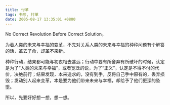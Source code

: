 ```yaml
---
title: 忖革
tags: 书写, 忖革
date: 2005-08-17 13:35:01 +0800
---
```



No Correct Revolution Before Correct Solution。

为着人类的未来与幸福的变革，不先对关系人类的未来与幸福的种种问题有个解答的话，革去了命，却革不来新。

种种行动，结果都可能与初衷相去甚远；行动中要有所舍弃有所破坏的时候，认定是为了“人类的未来与幸福”，或者宽泛的说，为了“正义”，认定是不得不付的代价，决绝前行；结果发现，本来追求的，没有到手，反将自己手中原有的，丢弃损毁；发动别人起来变革，本是要为他们带来未来与幸福，却给予了他们更深的坠堕。

所以，先要好好想一想，想一想。

